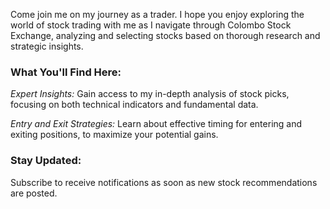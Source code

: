 Come join me on my journey as a trader. I hope you enjoy exploring the world of stock trading with me as I navigate through Colombo Stock Exchange, analyzing and selecting stocks based on thorough research and strategic insights.

### What You'll Find Here:

*Expert Insights:* Gain access to my in-depth analysis of stock picks, focusing on both technical indicators and fundamental data.

*Entry and Exit Strategies:* Learn about effective timing for entering and exiting positions, to maximize your potential gains.

### Stay Updated:

Subscribe to receive notifications as soon as new stock recommendations are posted.
